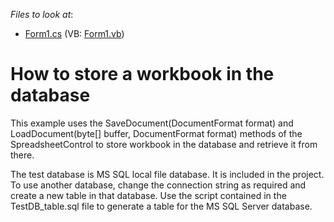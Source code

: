 <!-- default file list -->
*Files to look at*:

* [Form1.cs](./CS/SpreadsheetToDatabase/Form1.cs) (VB: [Form1.vb](./VB/SpreadsheetToDatabase/Form1.vb))
<!-- default file list end -->
# How to store a workbook in the database


<p>This example uses the SaveDocument(DocumentFormat format) and LoadDocument(byte[] buffer, DocumentFormat format) methods of the SpreadsheetControl to store workbook in the database and retrieve it from there.</p><p>The test database is MS SQL local file database. It is included in the project.<br />
To use another database, change the connection string as required and create a new table in that database.  Use the script contained in the TestDB_table.sql file  to generate a table for the MS SQL Server database.</p>

<br/>


